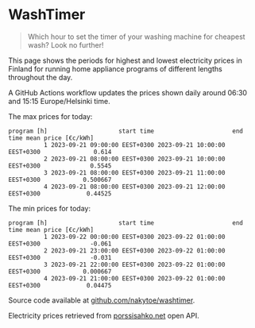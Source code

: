 
# WashTimer

> Which hour to set the timer of your washing machine for cheapest wash? Look no further!

This page shows the periods for highest and lowest electricity prices in Finland 
for running home appliance programs of different lengths throughout the day. 

A GitHub Actions workflow updates the prices shown daily around 06:30 and 15:15 Europe/Helsinki time.

The max prices for today:

	program [h]                    start time                      end time mean price [€c/kWh]
	          1 2023-09-21 09:00:00 EEST+0300 2023-09-21 10:00:00 EEST+0300               0.614
	          2 2023-09-21 08:00:00 EEST+0300 2023-09-21 10:00:00 EEST+0300              0.5545
	          3 2023-09-21 08:00:00 EEST+0300 2023-09-21 11:00:00 EEST+0300            0.500667
	          4 2023-09-21 08:00:00 EEST+0300 2023-09-21 12:00:00 EEST+0300             0.44525

The min prices for today:

	program [h]                    start time                      end time mean price [€c/kWh]
	          1 2023-09-22 00:00:00 EEST+0300 2023-09-22 01:00:00 EEST+0300              -0.061
	          2 2023-09-21 23:00:00 EEST+0300 2023-09-22 01:00:00 EEST+0300              -0.031
	          3 2023-09-21 22:00:00 EEST+0300 2023-09-22 01:00:00 EEST+0300            0.000667
	          4 2023-09-21 21:00:00 EEST+0300 2023-09-22 01:00:00 EEST+0300             0.04475


Source code available at [github.com/nakytoe/washtimer](https://github.com/nakytoe/washtimer).

Electricity prices retrieved from [porssisahko.net](https://porssisahko.net/api) open API.
